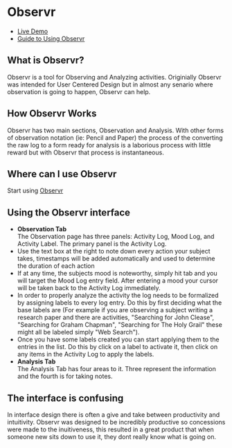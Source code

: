 # Observr #

* [Live Demo](http://raphaeleidus.github.com/Observr/demo.html)
* [Guide to Using Observr](#using-the-observr-interface)

## What is Observr? ##
Observr is a tool for Observing and Analyzing activities. Originially Observr was intended for User Centered Design but in almost any senario where observation is going to happen, Observr can help.

## How Observr Works ##
Observr has two main sections, Observation and Analysis. With other forms of observation notation (ie: Pencil and Paper) the process of the converting the raw log to a form ready for analysis is a laborious process with little reward but with Observr that process is instantaneous.

## Where can I use Observr ##
Start using [Observr](http://raphaeleiduz.github.com/Observr/demo.html) 

## Using the Observr interface ##
*   **Observation Tab**  
      The Observation page has three panels: Activity Log, Mood Log, and Activity Label. The primary panel is the Activity Log. 
   *   Use the text box at the right to note down every action your subject takes, timestamps will be added automatically and used to determine the duration of each action  
   *   If at any time, the subjects mood is noteworthy, simply hit tab and you will target the Mood Log entry field. After entering a mood your cursor will be taken back to the Activity Log immediately.  
   *   In order to properly analyze the activity the log needs to be formalized by assigning labels to every log entry. Do this by first deciding what the base labels are (For example if you are observing a subject writing a research paper and there are activities, "Searching for John Clease", "Searching for Graham Chapman", "Searching for The Holy Grail" these might all be labeled simply "Web Search").  
   *   Once you have some labels created you can start applying them to the entries in the list. Do this by click on a label to activate it, then click on any items in the Activity Log to apply the labels.
*   **Analysis Tab**  
      The Analysis Tab has four areas to it. Three represent the information and the fourth is for taking notes.

## The interface is confusing ##
In interface design there is often a give and take between productivity and intuitivity. Observr was designed to be incredibly productive so concessions were made to the inuitiveness, this resulted in a great product that when someone new sits down to use it, they dont really know what is going on. 